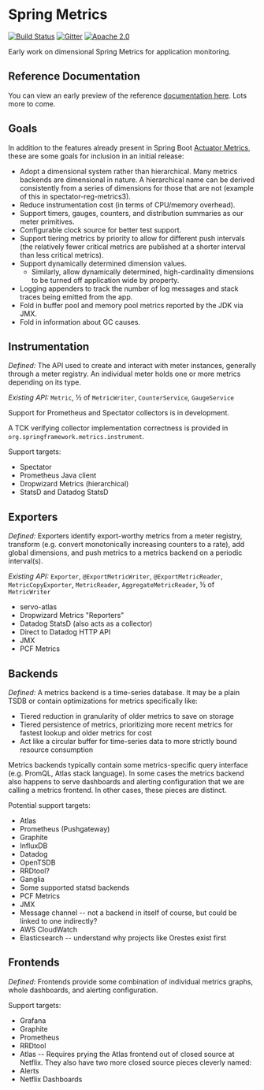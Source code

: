 # Spring Metrics

[![Build Status](https://travis-ci.org/jkschneider/spring-metrics.svg?branch=master)](https://travis-ci.org/jkschneider/spring-metrics)
[![Gitter](https://badges.gitter.im/Join%20Chat.svg)](https://gitter.im/spring-projects/spring-metrics?utm_source=badge&utm_medium=badge&utm_campaign=pr-badge)
[![Apache 2.0](https://img.shields.io/github/license/jkschneider/spring-metrics.svg)](http://www.apache.org/licenses/LICENSE-2.0)

Early work on dimensional Spring Metrics for application monitoring.

## Reference Documentation

You can view an early preview of the reference [documentation here](https://jkschneider.github.io/spring-metrics/). Lots more to come.

## Goals

In addition to the features already present in Spring Boot [Actuator Metrics](https://docs.spring.io/spring-boot/docs/current/reference/html/production-ready-metrics.html), these are some goals for inclusion in an initial release:

* Adopt a dimensional system rather than hierarchical. Many metrics backends are dimensional in nature. A hierarchical name can be derived consistently from a series of dimensions for those that are not (example of this in spectator-reg-metrics3).
* Reduce instrumentation cost (in terms of CPU/memory overhead).
* Support timers, gauges, counters, and distribution summaries as our meter primitives.
* Configurable clock source for better test support.
* Support tiering metrics by priority to allow for different push intervals (the relatively fewer critical metrics are published at a shorter interval than less critical metrics).
* Support dynamically determined dimension values.
    - Similarly, allow dynamically determined, high-cardinality dimensions to be turned off application wide by property.
* Logging appenders to track the number of log messages and stack traces being emitted from the app.
* Fold in buffer pool and memory pool metrics reported by the JDK via JMX.
* Fold in information about GC causes.

## Instrumentation

*Defined:* The API used to create and interact with meter instances, generally through a meter registry. An individual meter holds one or more metrics depending on its type.

*Existing API:* `Metric`, ½ of `MetricWriter`, `CounterService`, `GaugeService`

Support for Prometheus and Spectator collectors is in development.

A TCK verifying collector implementation correctness is provided in `org.springframework.metrics.instrument`.

Support targets:

* Spectator
* Prometheus Java client
* Dropwizard Metrics (hierarchical)
* StatsD and Datadog StatsD

## Exporters

*Defined:* Exporters identify export-worthy metrics from a meter registry, transform (e.g. convert monotonically increasing counters to a rate), add global dimensions, and push metrics to a metrics backend on a periodic interval(s).

*Existing API:* `Exporter`, `@ExportMetricWriter`, `@ExportMetricReader`, `MetricCopyExporter`, `MetricReader`, `AggregateMetricReader`, ½ of `MetricWriter`

* servo-atlas
* Dropwizard Metrics "Reporters"
* Datadog StatsD (also acts as a collector)
* Direct to Datadog HTTP API
* JMX
* PCF Metrics

## Backends

*Defined:* A metrics backend is a time-series database. It may be a plain TSDB or contain optimizations for metrics specifically like:

* Tiered reduction in granularity of older metrics to save on storage
* Tiered persistence of metrics, prioritizing more recent metrics for fastest lookup and older metrics for cost
* Act like a circular buffer for time-series data to more strictly bound resource consumption

Metrics backends typically contain some metrics-specific query interface (e.g. PromQL, Atlas stack language). In some cases the metrics backend also happens to serve dashboards and alerting configuration that we are calling a metrics frontend. In other cases, these pieces are distinct.

Potential support targets:

* Atlas
* Prometheus (Pushgateway)
* Graphite
* InfluxDB
* Datadog
* OpenTSDB
* RRDtool?
* Ganglia
* Some supported statsd backends
* PCF Metrics
* JMX
* Message channel -- not a backend in itself of course, but could be linked to one indirectly?
* AWS CloudWatch
* Elasticsearch -- understand why projects like Orestes exist first

## Frontends

*Defined:* Frontends provide some combination of individual metrics graphs, whole dashboards, and alerting configuration.

Support targets:

* Grafana
* Graphite
* Prometheus
* RRDtool
* Atlas -- Requires prying the Atlas frontend out of closed source at Netflix. They also have two more closed source pieces cleverly named:
* Alerts
* Netflix Dashboards
